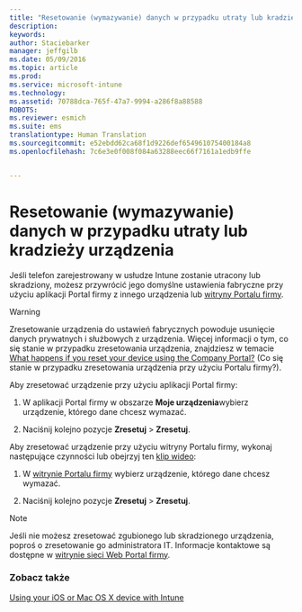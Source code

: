 ```yaml
---
title: "Resetowanie (wymazywanie) danych w przypadku utraty lub kradzieży urządzenia | Microsoft Intune"
description: 
keywords: 
author: Staciebarker
manager: jeffgilb
ms.date: 05/09/2016
ms.topic: article
ms.prod: 
ms.service: microsoft-intune
ms.technology: 
ms.assetid: 70788dca-765f-47a7-9994-a286f8a88588
ROBOTS: 
ms.reviewer: esmich
ms.suite: ems
translationtype: Human Translation
ms.sourcegitcommit: e52ebdd62ca68f1d9226def654961075400184a8
ms.openlocfilehash: 7c6e3e0f008f084a63288eec66f7161a1edb9ffe


---
```



# Resetowanie (wymazywanie) danych w przypadku utraty lub kradzieży urządzenia

Jeśli telefon zarejestrowany w usłudze Intune zostanie utracony lub skradziony, możesz przywrócić jego domyślne ustawienia fabryczne przy użyciu aplikacji Portal firmy z innego urządzenia lub [witryny Portalu firmy](http://portal.manage.microsoft.com).

> [!WARNING]
> Zresetowanie urządzenia do ustawień fabrycznych powoduje usunięcie danych prywatnych i służbowych z urządzenia. Więcej informacji o tym, co się stanie w przypadku zresetowania urządzenia, znajdziesz w temacie [What happens if you reset your device using the Company Portal?](what-happens-if-you-reset-your-device-using-the-company-portal-ios.md) (Co się stanie w przypadku zresetowania urządzenia przy użyciu Portalu firmy?).

Aby zresetować urządzenie przy użyciu aplikacji Portal firmy:

1.  W aplikacji Portal firmy w obszarze **Moje urządzenia**wybierz urządzenie, którego dane chcesz wymazać.

2.  Naciśnij kolejno pozycje **Zresetuj** &gt; **Zresetuj**.

Aby zresetować urządzenie przy użyciu witryny Portalu firmy, wykonaj następujące czynności lub obejrzyj ten [klip wideo](http://aka.ms/jhdjak):

1.  W [witrynie Portalu firmy](http://portal.manage.microsoft.com) wybierz urządzenie, którego dane chcesz wymazać.

2.  Naciśnij kolejno pozycje **Zresetuj** &gt; **Zresetuj**.
> [!NOTE]
> Jeśli nie możesz zresetować zgubionego lub skradzionego urządzenia, poproś o zresetowanie go administratora IT. Informacje kontaktowe są dostępne w [witrynie sieci Web Portal firmy](http://portal.manage.microsoft.com).

### Zobacz także
[Using your iOS or Mac OS X device with Intune](using-your-ios-or-mac-os-x-device-with-intune.md)


<!--HONumber=Jun16_HO4-->


